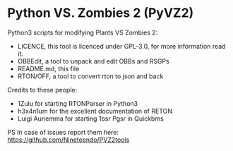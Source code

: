 # Python VS. Zombies 2 (PyVZ2)
Python3 scripts for modifying Plants VS Zombies 2:
- LICENCE, this tool is licenced under GPL-3.0, for more information read it.
- OBBEdit, a tool to unpack and edit OBBs and RSGPs
- README.md, this file
- RTON/OFF, a tool to convert rton to json and back

Credits to these people:
- 1Zulu for starting RTONParser in Python3
- h3x4n1um for the excellent documentation of RETON
- Luigi Auriemma for starting 1bsr Pgsr in Quickbms

PS In case of issues report them here: https://github.com/Nineteendo/PVZ2tools
